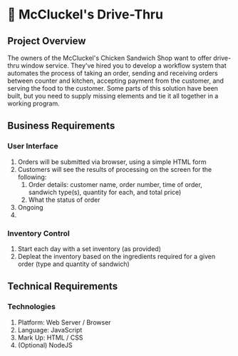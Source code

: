 # 🐔 McCluckel's Drive-Thru
## Project Overview
The owners of the McCluckel's Chicken Sandwich Shop want to offer drive-thru window service. They've hired you to develop a workflow system that automates the process of taking an order, sending and receiving orders between counter and kitchen, accepting payment from the customer, and serving the food to the customer. Some parts of this solution have been built, but you need to supply missing elements and tie it all together in a working program. 

## Business Requirements
### User Interface
1. Orders will be submitted via browser, using a simple HTML form
2. Customers will see the results of processing on the screen for the following:
   1. Order details: customer name, order number, time of order, sandwich type(s), quantity for each, and total price)
   2. What the status of order
3. Ongoing
4. 

### Inventory Control
1. Start each day with a set inventory (as provided) 
2. Depleat the inventory based on the ingredients required for a given order (type and quantity of sandwich)


## Technical Requirements
### Technologies
1. Platform: Web Server / Browser
2. Language: JavaScript
3. Mark Up: HTML / CSS
4. (Optional) NodeJS

### 

